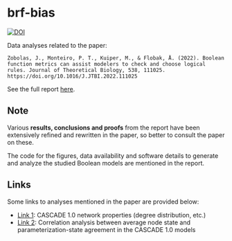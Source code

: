 # brf-bias 

[![DOI](https://zenodo.org/badge/DOI/10.5281/zenodo.5759545.svg)](https://doi.org/10.5281/zenodo.5759545)

Data analyses related to the paper:

```
Zobolas, J., Monteiro, P. T., Kuiper, M., & Flobak, Å. (2022). Boolean function metrics can assist modelers to check and choose logical rules. Journal of Theoretical Biology, 538, 111025. https://doi.org/10.1016/J.JTBI.2022.111025
```

See the full report [here](https://druglogics.github.io/brf-bias/).

## Note

Various **results, conclusions and proofs** from the report have been extensively refined and rewritten in the paper, so better to consult the paper on these.

The code for the figures, data availability and software details to generate and analyze the studied Boolean models are mentioned in the report.

## Links

Some links to analyses mentioned in the paper are provided below:

- [Link 1](https://druglogics.github.io/brf-bias/cascade-1-0-data-analysis.html#network-properties): CASCADE 1.0 network properties (degree distribution, etc.)
- [Link 2](https://druglogics.github.io/brf-bias/cascade-1-0-data-analysis.html#node-state-and-percent-agreement-correlation): Correlation analysis between average node state and parameterization-state agreement in the CASCADE 1.0 models

